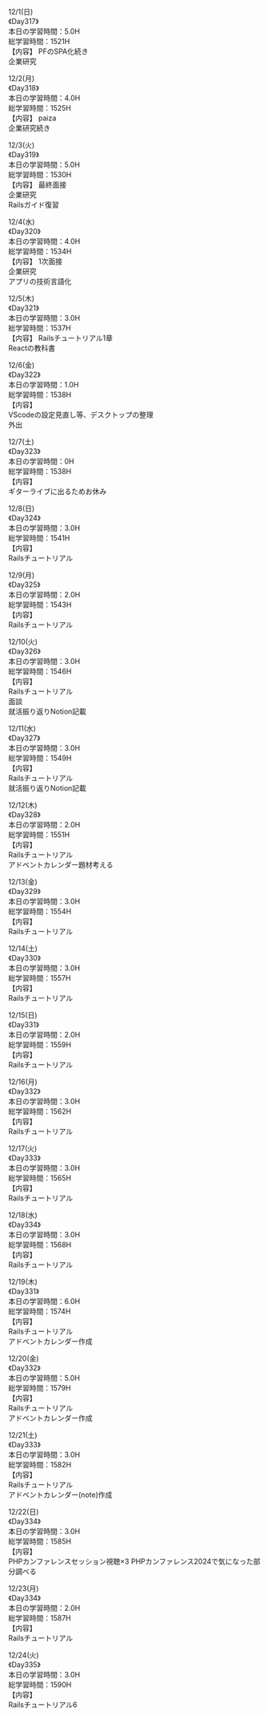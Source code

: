 12/1(日)<br>
《Day317》<br>
本日の学習時間：5.0H<br>
総学習時間：1521H<br>
【内容】
PFのSPA化続き<br>
企業研究<br>

12/2(月)<br>
《Day318》<br>
本日の学習時間：4.0H<br>
総学習時間：1525H<br>
【内容】
paiza<br>
企業研究続き<br>

12/3(火)<br>
《Day319》<br>
本日の学習時間：5.0H<br>
総学習時間：1530H<br>
【内容】
最終面接<br>
企業研究<br>
Railsガイド復習<br>

12/4(水)<br>
《Day320》<br>
本日の学習時間：4.0H<br>
総学習時間：1534H<br>
【内容】
1次面接<br>
企業研究<br>
アプリの技術言語化<br>

12/5(木)<br>
《Day321》<br>
本日の学習時間：3.0H<br>
総学習時間：1537H<br>
【内容】
Railsチュートリアル1章<br>
Reactの教科書<br>

12/6(金)<br>
《Day322》<br>
本日の学習時間：1.0H<br>
総学習時間：1538H<br>
【内容】<br>
VScodeの設定見直し等、デスクトップの整理<br>
外出<br>

12/7(土)<br>
《Day323》<br>
本日の学習時間：0H<br>
総学習時間：1538H<br>
【内容】<br>
ギターライブに出るためお休み<br>

12/8(日)<br>
《Day324》<br>
本日の学習時間：3.0H<br>
総学習時間：1541H<br>
【内容】<br>
Railsチュートリアル<br>

12/9(月)<br>
《Day325》<br>
本日の学習時間：2.0H<br>
総学習時間：1543H<br>
【内容】<br>
Railsチュートリアル<br>

12/10(火)<br>
《Day326》<br>
本日の学習時間：3.0H<br>
総学習時間：1546H<br>
【内容】<br>
Railsチュートリアル<br>
面談<br>
就活振り返りNotion記載<br>

12/11(水)<br>
《Day327》<br>
本日の学習時間：3.0H<br>
総学習時間：1549H<br>
【内容】<br>
Railsチュートリアル<br>
就活振り返りNotion記載<br>

12/12(木)<br>
《Day328》<br>
本日の学習時間：2.0H<br>
総学習時間：1551H<br>
【内容】<br>
Railsチュートリアル<br>
アドベントカレンダー題材考える<br>

12/13(金)<br>
《Day329》<br>
本日の学習時間：3.0H<br>
総学習時間：1554H<br>
【内容】<br>
Railsチュートリアル<br>

12/14(土)<br>
《Day330》<br>
本日の学習時間：3.0H<br>
総学習時間：1557H<br>
【内容】<br>
Railsチュートリアル<br>

12/15(日)<br>
《Day331》<br>
本日の学習時間：2.0H<br>
総学習時間：1559H<br>
【内容】<br>
Railsチュートリアル<br>

12/16(月)<br>
《Day332》<br>
本日の学習時間：3.0H<br>
総学習時間：1562H<br>
【内容】<br>
Railsチュートリアル<br>

12/17(火)<br>
《Day333》<br>
本日の学習時間：3.0H<br>
総学習時間：1565H<br>
【内容】<br>
Railsチュートリアル<br>

12/18(水)<br>
《Day334》<br>
本日の学習時間：3.0H<br>
総学習時間：1568H<br>
【内容】<br>
Railsチュートリアル<br>

12/19(木)<br>
《Day331》<br>
本日の学習時間：6.0H<br>
総学習時間：1574H<br>
【内容】<br>
Railsチュートリアル<br>
アドベントカレンダー作成<br>

12/20(金)<br>
《Day332》<br>
本日の学習時間：5.0H<br>
総学習時間：1579H<br>
【内容】<br>
Railsチュートリアル<br>
アドベントカレンダー作成<br>

12/21(土)<br>
《Day333》<br>
本日の学習時間：3.0H<br>
総学習時間：1582H<br>
【内容】<br>
Railsチュートリアル<br>
アドベントカレンダー(note)作成<br>

12/22(日)<br>
《Day334》<br>
本日の学習時間：3.0H<br>
総学習時間：1585H<br>
【内容】<br>
PHPカンファレンスセッション視聴×3
PHPカンファレンス2024で気になった部分調べる<br>

12/23(月)<br>
《Day334》<br>
本日の学習時間：2.0H<br>
総学習時間：1587H<br>
【内容】<br>
Railsチュートリアル<br>

12/24(火)<br>
《Day335》<br>
本日の学習時間：3.0H<br>
総学習時間：1590H<br>
【内容】<br>
Railsチュートリアル6<br>


